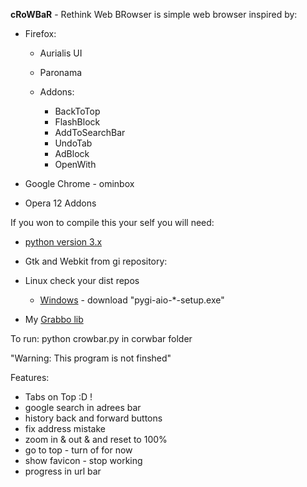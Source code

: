 **cRoWBaR** - Rethink Web BRowser is simple web browser inspired by:

 *  Firefox:
    * Aurialis UI
    * Paronama
    * Addons:

        * BackToTop
        * FlashBlock
        * AddToSearchBar
        * UndoTab
        * AdBlock
        * OpenWith

 * Google Chrome - ominbox
 * Opera 12 Addons

If you won to compile this your self you will need:

- [python version 3.x](https://www.python.org/)
- Gtk and Webkit from gi repository:

- Linux check your dist repos
   - [Windows](http://sourceforge.net/projects/pygobjectwin32/files/) - download "pygi-aio-*-setup.exe"

- My [Grabbo lib](https://github.com/jeremi360/Grabbo)

To run: python crowbar.py in corwbar folder

"Warning: This program is not finshed"

Features:
* Tabs on Top :D !
* google search in adrees bar
* history back and forward buttons
* fix address mistake
* zoom in & out & and reset to 100%
* go to top - turn of for now
* show favicon - stop working
* progress in url bar
